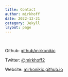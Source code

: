 ```yaml
---
title: Contact
author: mirkhoff
date: 2022-12-21
category: Jekyll
layout: page 
---
```


<br>

Github: [github/mirkonikic](https://github.com/mirkonikic)

Twitter: [@mirkhoff2](https://twitter.com/mirkhoff2)

Website:  [mirkonikic.github.io](https://mirkonikic.github.io)
